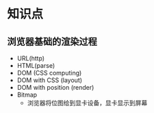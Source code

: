 # 知识点

## 浏览器基础的渲染过程

- URL(http)
- HTML(parse)
- DOM (CSS computing)
- DOM with CSS (layout)
- DOM with position (render)
- Bitmap
  - 浏览器将位图给到显卡设备，显卡显示到屏幕

